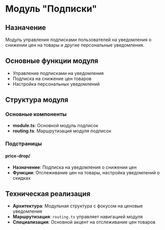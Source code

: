 # Модуль "Подписки"

## Назначение
Модуль управления подписками пользователей на уведомления о снижении цен на товары и другие персональные уведомления.

## Основные функции модуля
- Управление подписками на уведомления
- Подписка на снижение цен товаров
- Настройка персональных уведомлений

## Структура модуля

### Основные компоненты
- **module.ts**: Основной модуль подписок
- **routing.ts**: Маршрутизация модуля подписок

### Подстраницы

#### price-drop/
- **Назначение**: Подписка на уведомления о снижении цен
- **Функции**: Отслеживание цен на товары, настройка уведомлений о скидках

## Техническая реализация
- **Архитектура**: Модульная структура с фокусом на ценовые уведомления
- **Маршрутизация**: `routing.ts` управляет навигацией модуля
- **Специализация**: Основной акцент на отслеживание цен товаров
